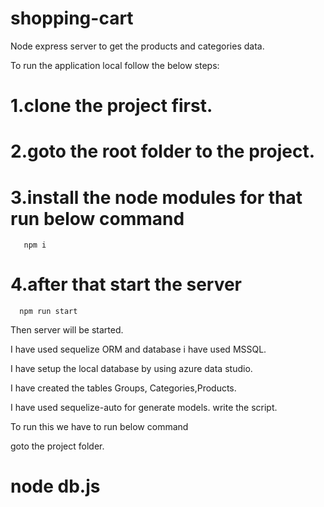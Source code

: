 # shopping-cart

Node express server to get the products and categories data.

To run the application local follow the below steps:

# 1.clone the project first.

# 2.goto the root folder to the project.

# 3.install the node modules for that run below command

       npm i

# 4.after that start the server

      npm run start

Then server will be started.

I have used sequelize ORM and database i have used MSSQL.

I have setup the local database by using azure data studio.

I have created the tables Groups, Categories,Products.

I have used sequelize-auto for generate models. write the script.

To run this we have to run below command

goto the project folder.

# node db.js
